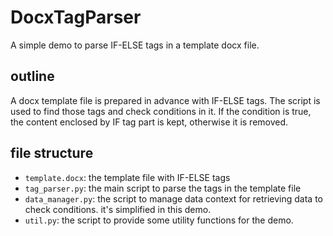 # DocxTagParser
A simple demo to parse IF-ELSE tags in a template docx file.

## outline
A docx template file is prepared in advance with IF-ELSE tags.
The script is used to find those tags and check conditions in it.
If the condition is true, the content enclosed by IF tag part is kept, otherwise it is removed.

## file structure
- `template.docx`: the template file with IF-ELSE tags
- `tag_parser.py`: the main script to parse the tags in the template file
- `data_manager.py`: the script to manage data context for retrieving data to check conditions.
  it's simplified in this demo.
- `util.py`: the script to provide some utility functions for the demo.

